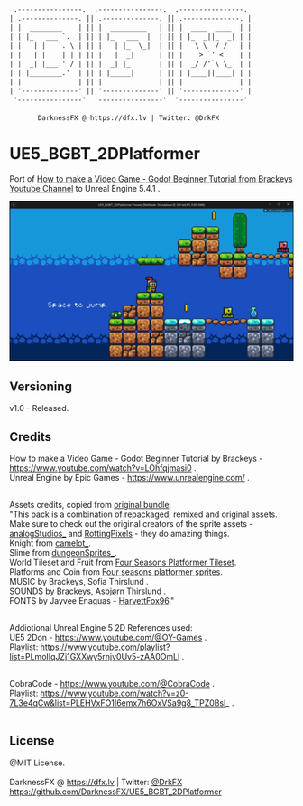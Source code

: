      .----------------.  .----------------.  .----------------. 
    | .--------------. || .--------------. || .--------------. |
    | |  ________    | || |  _________   | || |  ____  ____  | |
    | | |_   ___ `.  | || | |_   ___  |  | || | |_  _||_  _| | |
    | |   | |   `. \ | || |   | |_  \_|  | || |   \ \  / /   | |
    | |   | |    | | | || |   |  _|      | || |    > `' <    | |
    | |  _| |___.' / | || |  _| |_       | || |  _/ /'`\ \_  | |
    | | |________.'  | || | |_____|      | || | |____||____| | |
    | |              | || |              | || |              | |
    | '--------------' || '--------------' || '--------------' |
     '----------------'  '----------------'  '----------------' 

           DarknessFX @ https://dfx.lv | Twitter: @DrkFX

# UE5_BGBT_2DPlatformer
Port of [How to make a Video Game - Godot Beginner Tutorial from Brackeys Youtube Channel](https://www.youtube.com/watch?v=LOhfqjmasi0) to Unreal Engine 5.4.1 .

<img src="https://github.com/DarknessFX/UE5_BGBT_2DPlatformer/blob/master/.git-img/UE5_BGBT_2DPlatformer.png" width="640px" />

## Versioning

v1.0 - Released.

## Credits

How to make a Video Game - Godot Beginner Tutorial by Brackeys - https://www.youtube.com/watch?v=LOhfqjmasi0 .<br/>
Unreal Engine by Epic Games - https://www.unrealengine.com/ .<br/><br/>

Assets credits, copied from [original bundle](https://brackeysgames.itch.io/brackeys-platformer-bundle):<br/>
"This pack is a combination of repackaged, remixed and original assets. Make sure to check out the original creators of the sprite assets - [analogStudios_](https://analogstudios.itch.io/) and [RottingPixels](https://rottingpixels.itch.io/) - they do amazing things.<br/>
Knight from [camelot_](https://analogstudios.itch.io/camelot).<br/>
Slime from [dungeonSprites_](https://analogstudios.itch.io/dungeonsprites).<br/>
World Tileset and Fruit from [Four Seasons Platformer Tileset](https://rottingpixels.itch.io/four-seasons-platformer-tileset-16x16free).<br/>
Platforms and Coin from [Four seasons platformer sprites](https://analogstudios.itch.io/four-seasons-platformer-sprites).<br/>
MUSIC by Brackeys, Sofia Thirslund .<br/>
SOUNDS by Brackeys, Asbjørn Thirslund .<br/>
FONTS by Jayvee Enaguas - [HarvettFox96](https://www.dafont.com/pixel-operator.font?l[]=10&l[]=1)."<br/><br/>

Addiotional Unreal Engine 5 2D References used:<br/>
UE5 2Don - https://www.youtube.com/@OY-Games .<br/>
Playlist: https://www.youtube.com/playlist?list=PLmoIIqJZj1GXXwy5rnjv0Uv5-zAA0OmLl .<br/><br/>

CobraCode - https://www.youtube.com/@CobraCode .<br/>
Playlist: https://www.youtube.com/watch?v=z0-7L3e4qCw&list=PLEHVxFO1I6emx7h6OxVSa9g8_TPZ0BsI_ .<br/><br/>

## License

@MIT License. <br/><br/>
DarknessFX @ <a href="https://dfx.lv" target="_blank">https://dfx.lv</a> | Twitter: <a href="https://twitter.com/DrkFX" target="_blank">@DrkFX</a> <br/>https://github.com/DarknessFX/UE5_BGBT_2DPlatformer
